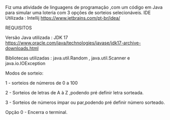 Fiz uma atividade de linguagens de programação ,com um código em Java para simular uma loteria com 3 opções de sorteios selecionáveis.
IDE Utilizada : Intellij
https://www.jetbrains.com/pt-br/idea/

REQUISITOS

Versão Java utilizada : JDK 17
https://www.oracle.com/java/technologies/javase/jdk17-archive-downloads.html

Bibliotecas utilizadas :
java.util.Random , java.util.Scanner e java.io.IOException

Modos de sorteio:

1 - sorteios de números de 0 a 100

2 - Sorteios de letras de A à Z ,podendo pré definir letra sorteada.

3 - Sorteios de números ímpar ou par,podendo pré definir número sorteado.

Opção 0 - Encerra o terminal.
